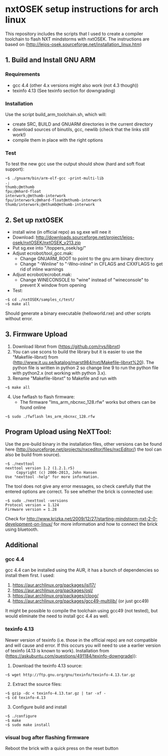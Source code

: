 # nxtOSEK setup instructions for arch linux
This repository includes the scripts that I used to create a compiler toolchain to flash NXT mindstorms with nxtOSEK. The instructions are based on (http://lejos-osek.sourceforge.net/installation_linux.htm)

## 1. Build and Install GNU ARM 

### Requirements
* gcc 4.4 (other 4.x versions might also work (not 4.3 though))
* texinfo 4.13 (See texinfo section for downgrading)

### Installation
Use the script build_arm_toolchain.sh, which will:
* create SRC, BUILD and GNUARM directories in the current directory
* download sources of binutils, gcc, newlib (check that the links still work!) 
* compile them in place with the right options

### Test

To test the new gcc use the output should show (hard and soft float support):
```console
~$ ./gnuarm/bin/arm-elf-gcc -print-multi-lib
.;
thumb;@mthumb
fpu;@mhard-float
interwork;@mthumb-interwork
fpu/interwork;@mhard-float@mthumb-interwork
thumb/interwork;@mthumb@mthumb-interwork
```

## 2. Set up nxtOSEK


* install wine (in official repo) as sg.exe will nee it
* Download: http://downloads.sourceforge.net/project/lejos-osek/nxtOSEK/nxtOSEK_v213.zip
* Put sg.exe into "/toppers_osek/sg/" 
* Adjust ecrobot/tool_gcc.mak:
	* Change GNUARM_ROOT to point to the gnu arm binary directory
	* Change "-Winline" to "-Wno-inline" in CFLAGS and CXXFLAGS to get rid of inline warnings
* Adjust ecrobot/ecrobot.mak: 
	* Change WINECONSOLE to "wine" instead of "wineconsole" to prevent X window from opening
* Test:
```console
~$ cd ./nxtOSEK/samples_c/test/
~$ make all
```
Should generate a binary executable (helloworld.rxe) and other scripts without error.
 

## 3. Firmware Upload	
1. Download libnxt from (https://github.com/rvs/libnxt)
2. You can use scons to build the library but it is easier to use the "Makefile-libnxt) from (http://www.it.uu.se/katalog/marst984/nxt/Makefile-libnxt%20). 
The python file is written in python 2 so change line 9 to run the python file with python2.x (not working with python 3.x).
3. Rename "Makefile-libnxt" to Makefile and run with
```console
~$ make all
```
4. Use fwflash to flash firmware:
	* The firmware "lms_arm_nbcnxc_128.rfw" works but others can be found online
```console
~$ sudo ./fwflash lms_arm_nbcnxc_128.rfw
```

## Program Upload using NeXTTool:
Use the pre-build binary in the installation files, other versions can be found here (http://sourceforge.net/projects/nxceditor/files/nxcEditor/) the tool can also be build from source).
```console
~$ ./nexttool 
nexttool version 1.2 (1.2.1.r5)
     Copyright (c) 2006-2013, John Hansen
Use "nexttool -help" for more information.
```
The tool does not give any error messages, so check carefully that the entered options are correct. To see whether the brick is connected use:
```console
~$ sudo ./nexttool -versions
Protocol version = 1.124
Firmware version = 1.28
```
Check for http://www.krizka.net/2009/12/27/starting-mindstorm-nxt-2-0-development-on-linux/ for more information and how to connect the brick using bluetooth.




## Additional
### gcc 4.4
gcc 4.4 can be installed using the AUR, it has a bunch of dependencies so install them first. I used: 
1. https://aur.archlinux.org/packages/isl17/
2. https://aur.archlinux.org/packages/osl/
3. https://aur.archlinux.org/packages/cloog/
4. https://aur.archlinux.org/packages/gcc49-multilib/ (or just gcc49)

[//]:# (endlist)

It might be possible to compile the toolchain using gcc49 (not tested), but would eliminate the need to install gcc 4.4 as well.
### texinfo 4.13
Newer version of texinfo (i.e. those in the official repo) are not compatible and will cause and error. 
If this occurs you will need to use a earlier version of texinfo (4.13 is known to work).
Installation from (https://askubuntu.com/questions/491184/texinfo-downgrade)):
1. Download the texinfo 4.13 source:
```console
~$ wget http://ftp.gnu.org/gnu/texinfo/texinfo-4.13.tar.gz
```
2. Extract the source files:
```console
~$ gzip -dc < texinfo-4.13.tar.gz | tar -xf -
~$ cd texinfo-4.13
```
3. Configure build and install
```console
~$ ./configure
~$ make
~$ sudo make install
```
### visual bug after flashing firmware
Reboot the brick with a quick press on the reset button
